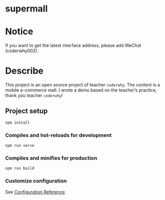 # supermall

# Notice
If you want to get the latest interface address, please add WeChat (coderwhy002).

# Describe
This project is an open source project of teacher `coderwhy`. The content is a mobile e-commerce mall. I wrote a demo based on the teacher’s practice, thank you teacher `coderwhy`!

## Project setup
```
npm install
```

### Compiles and hot-reloads for development
```
npm run serve
```

### Compiles and minifies for production
```
npm run build
```

### Customize configuration
See [Configuration Reference](https://cli.vuejs.org/config/).
